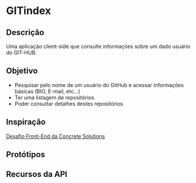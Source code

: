 # GITindex
## Descrição
  Uma aplicação client-side que consulte informações sobre um dado usuário do GIT-HUB.
  
## Objetivo
  * Pesquisar pelo nome de um usuário do GitHub e acessar informações básicas (BIO, E-mail, etc...)
  * Ter uma listagem de repositórios.
  * Poder consultar detalhes destes repositórios
  
## Inspiração
  [Desafio Front-End da Concrete Solutions](https://github.com/concretesolutions/recrutamento-fe)
  
## Protótipos
## Recursos da API 
